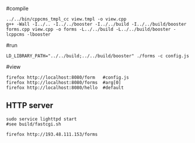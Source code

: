 
#compile

~~~ { .bash }
../../bin/cppcms_tmpl_cc view.tmpl -o view.cpp
g++ -Wall -I../.. -I../../booster -I../../build -I../../build/booster forms.cpp view.cpp -o forms -L../../build -L../../build/booster -lcppcms -lbooster 
~~~

#run

~~~ { .bash }
LD_LIBRARY_PATH="../../build;../../build/booster" ./forms -c config.js
~~~          

#view

~~~ { .bash }
firefox http://localhost:8080/form   #config.js
firefox http://localhost:8080/forms  #arg[0]
firefox http://localhost:8080/hello  #default
~~~

## HTTP server

~~~ { .bash }
sudo service lighttpd start
#see build/fastcgi.sh
~~~

~~~ { .bash }
firefox http://193.48.111.153/forms
~~~
